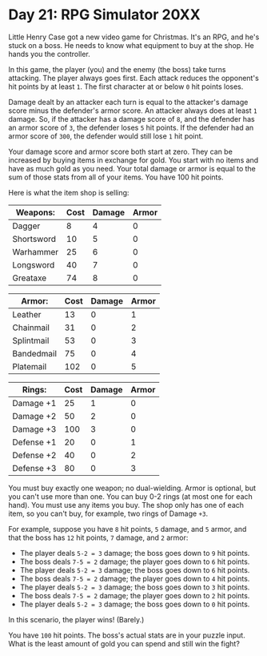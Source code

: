 # Day 21: RPG Simulator 20XX

Little Henry Case got a new video game for Christmas. It's an RPG, and he's
stuck on a boss. He needs to know what equipment to buy at the shop. He hands
you the controller.

In this game, the player (you) and the enemy (the boss) take turns attacking.
The player always goes first. Each attack reduces the opponent's hit points by
at least `1`. The first character at or below `0` hit points loses.

Damage dealt by an attacker each turn is equal to the attacker's damage score
minus the defender's armor score. An attacker always does at least `1` damage.
So, if the attacker has a damage score of `8`, and the defender has an armor
score of `3`, the defender loses `5` hit points. If the defender had an armor
score of `300`, the defender would still lose `1` hit point.

Your damage score and armor score both start at zero. They can be increased by
buying items in exchange for gold. You start with no items and have as much
gold as you need. Your total damage or armor is equal to the sum of those stats
from all of your items. You have 100 hit points.

Here is what the item shop is selling:

|Weapons:   | Cost | Damage | Armor |
|-----------|------|--------|-------|
|Dagger     |   8  |    4   |   0   |
|Shortsword |  10  |    5   |   0   |
|Warhammer  |  25  |    6   |   0   |
|Longsword  |  40  |    7   |   0   |
|Greataxe   |  74  |    8   |   0   |

|Armor:     | Cost | Damage | Armor |
|-----------|------|--------|-------|
|Leather    |  13  |   0    |   1   |
|Chainmail  |  31  |   0    |   2   |
|Splintmail |  53  |   0    |   3   |
|Bandedmail |  75  |   0    |   4   |
|Platemail  | 102  |   0    |   5   |

|Rings:     | Cost | Damage | Armor |
|-----------|------|--------|-------|
|Damage +1  |  25  |   1    |   0   |
|Damage +2  |  50  |   2    |   0   |
|Damage +3  | 100  |   3    |   0   |
|Defense +1 |  20  |   0    |   1   |
|Defense +2 |  40  |   0    |   2   |
|Defense +3 |  80  |   0    |   3   |

You must buy exactly one weapon; no dual-wielding. Armor is optional, but you
can't use more than one. You can buy 0-2 rings (at most one for each hand). You
must use any items you buy. The shop only has one of each item, so you can't
buy, for example, two rings of Damage `+3`.

For example, suppose you have `8` hit points, `5` damage, and `5` armor, and
that the boss has `12` hit points, `7` damage, and `2` armor:

* The player deals `5-2 = 3` damage; the boss goes down to `9` hit points.
* The boss deals `7-5 = 2` damage; the player goes down to `6` hit points.
* The player deals `5-2 = 3` damage; the boss goes down to `6` hit points.
* The boss deals `7-5 = 2` damage; the player goes down to `4` hit points.
* The player deals `5-2 = 3` damage; the boss goes down to `3` hit points.
* The boss deals `7-5 = 2` damage; the player goes down to `2` hit points.
* The player deals `5-2 = 3` damage; the boss goes down to `0` hit points.

In this scenario, the player wins! (Barely.)

You have `100` hit points. The boss's actual stats are in your puzzle input.
What is the least amount of gold you can spend and still win the fight?
